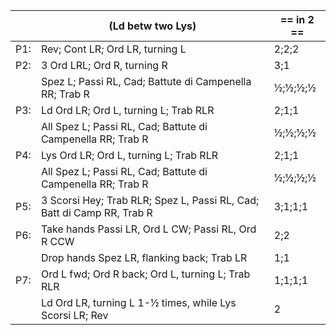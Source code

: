 ||(Ld betw two Lys) | == in 2 == |
|-----|----|-----|
|P1:| Rev; Cont LR; Ord LR, turning L |2;2;2|
|P2:| 3 Ord LRL; Ord R, turning R |3;1|
||Spez L; Passi RL, Cad; Battute di Campenella RR; Trab R |½;½;½;½|
|P3:| Ld Ord LR; Ord L, turning L; Trab RLR |2;1;1|
||All Spez L; Passi RL, Cad; Battute di Campenella RR; Trab R |½;½;½;½|
|P4:| Lys Ord LR; Ord L, turning L; Trab RLR |2;1;1|
||All Spez L; Passi RL, Cad; Battute di Campenella RR; Trab R |½;½;½;½|
|P5:| 3 Scorsi Hey; Trab RLR; Spez L, Passi RL, Cad; Batt di Camp RR, Trab R |3;1;1;1|
|P6:| Take hands Passi LR, Ord L CW; Passi RL, Ord R CCW |2;2|
||Drop hands Spez LR, flanking back; Trab LR |1;1|
|P7:| Ord L fwd; Ord R back; Ord L, turning L; Trab RLR |1;1;1;1|
||Ld Ord LR, turning L 1-½ times, while Lys Scorsi LR; Rev |2|
